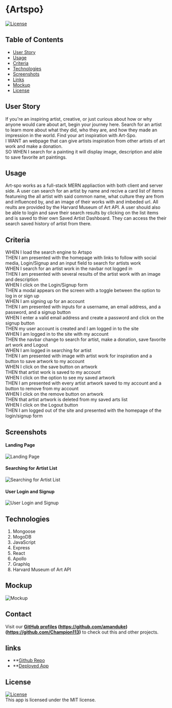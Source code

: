 # {Artspo}

<a href='./LICENSE'>![License](https://img.shields.io/badge/License%3A-MIT-green.svg)</a>

## Table of Contents
* [User Story](#user-story)
* [Usage](#usage)
* [Criteria](#criteria)
* [Technologies](#technologies)
* [Screenshots](#screenshots)
* [Links](#links)
* [Mockup](#mockup)
* [License](#license)

## User Story
If you're an inspiring artist, creative, or just curious about how or why
anyone would care about art, begin your journey here. Search for an artist to learn 
more about what they did, who they are, and how they made an impression in the world. Find your
art inspiration with Art-Spo. <br />
I WANT an webpage that can give artists inspiration from other artists of art work and make a donation. <br />
SO WHEN I search for a painting it will display image, description and able to save favorite art paintings. 

## Usage
Art-spo works as a full-stack MERN appliaction with both client and server side. 
A user can search for an artist by name and recive a card list of items featureing the all artist with said common name,
what culture they are from and influenced by, and an image of their works with and imbeded url. 
All reults are provided by the Harvard Museum of Art API. 
A user should also be able to login and save their search results by clicking on the list items and is saved to thier own Saved Artist Dashboard.
They can access the their search saved history of artist from there. 

## Criteria
WHEN I load the search engine to Artspo <br />
THEN I am presented with the homepage with links to follow with social media, Login/Signup and an input field to search for artists work <br />
WHEN I search for an artist work in the navbar not logged in <br />
THEN I am presented with several results of the artist work with an image and description <br /> 
WHEN I click on the Login/Signup form <br />
THEN a modal appears on the screen with a toggle between the option to log in or sign up <br />
WHEN I am signing up for an account <br />
THEN I am presented with inputs for a username, an email address, and a password, and a signup button <br />
WHEN I enter a valid email address and create a password and click on the signup button <br />
THEN my user account is created and I am logged in to the site <br />
WHEN I am logged in to the site with my account <br />
THEN the navbar change to search for artist, make a donation, save favorite art work and Logout <br />
WHEN I am logged in searching for artist <br />
THEN I am presented with image with artist work for inspiration and a button to save artwork to my account <br />
WHEN I click on the save button on artwork <br />
THEN that artist work is saved to my account <br />
WHEN I click on the option to see my saved artwork <br />
THEN I am presented with every artist artwork saved to my account and a button to remove from my account <br />
WHEN I click on the remove button on artwork <br />
THEN that artist artwork is deleted from my saved arts list <br />
WHEN I click on the Logout button <br />
THEN I am logged out of the site and presented with the homepage of the login/signup form <br />

## Screenshots

#### Landing Page

![Landing Page](./client/src/assets/img/screenshots/artspo-landingpage.png)

#### Searching for Artist List 

![Searching for Artist List](./client/src/assets/img/screenshots/SearchArtist-SS.png)

#### User Login and Signup

![User Login and Signup](./client/src/assets/img/screenshots/login-signin-artspo.png)

## Technologies
1. Mongoose 
2. MogoDB 
3. JavaScript
4. Express
5. React
6. Apollo
7. Graphlq
8. Harvard Museum of Art API

## Mockup
![Mockup](.\client\public\artspo.jpg)

## Contact 
Visit our **[GitHub profiles](https://github.com/AlexanderKeny10/) (https://github.com/amanduke) (https://github.com/Champion113)** 
to check out this and other projects.

## links 
- **[Github Repo](https://github.com/AlexanderKeny10/art-spo)
- **[Deployed App](https://art-spo.herokuapp.com/)

## License  
  <a href='./LICENSE'>![License](https://img.shields.io/badge/License%3A-MIT-green.svg)</a>  
  This app is licensed under the MIT license.
